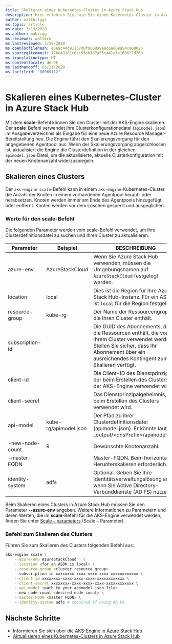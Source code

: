 ```yaml
---
title: Skalieren eines Kubernetes-Cluster in Azure Stack Hub
description: Hier erfahren Sie, wie Sie einen Kubernetes-Cluster in Azure Stack Hub skalieren.
author: mattbriggs
ms.topic: article
ms.date: 3/19/2020
ms.author: mabrigg
ms.reviewer: waltero
ms.lastreviewed: 3/19/2020
ms.openlocfilehash: e5a9c44d91137d8f9868a9a9c6a809a54ca09026
ms.sourcegitcommit: 17be49181c8ec55e01d7a55c441afe169627d268
ms.translationtype: HT
ms.contentlocale: de-DE
ms.lasthandoff: 03/21/2020
ms.locfileid: "80069112"
---
```

# <a name="scale-a-kubernetes-cluster-on-azure-stack-hub"></a>Skalieren eines Kubernetes-Cluster in Azure Stack Hub

Mit dem **scale**-Befehl können Sie den Cluster mit der AKS-Engine skalieren. Der **scale**-Befehl verwendet Ihre Clusterkonfigurationsdatei (`apimodel.json`) im Ausgabeverzeichnis als Eingabe für eine neue Azure Resource Manager-Bereitstellung neu. Die Engine führt den Skalierungsvorgang für den angegebenen Agentpool aus. Wenn der Skalierungsvorgang abgeschlossen ist, aktualisiert die Engine die Clusterdefinition in der gleichen `apimodel.json`-Datei, um die aktualisierte, aktuelle Clusterkonfiguration mit der neuen Knotenanzahl widerzuspiegeln.

## <a name="scale-a-cluster"></a>Skalieren eines Clusters

Der `aks-engine scale`-Befehl kann in einem `aks-engine`-Kubernetes-Cluster die Anzahl der Knoten in einem vorhandenen Agentpool herauf- oder herabsetzen. Knoten werden immer am Ende des Agentpools hinzugefügt oder entfernt. Knoten werden vor dem Löschen gesperrt und ausgeglichen.

### <a name="values-for-the-scale-command"></a>Werte für den scale-Befehl

Die folgenden Parameter werden vom scale-Befehl verwendet, um Ihre Clusterdefinitionsdatei zu suchen und Ihren Cluster zu aktualisieren.

| Parameter | Beispiel | BESCHREIBUNG |
| --- | --- | --- | 
| azure-env | AzureStackCloud | Wenn Sie Azure Stack Hub verwenden, müssen die Umgebungsnamen auf `AzureStackCloud` festgelegt werden. | 
| location | local | Dies ist die Region für Ihre Azure Stack Hub-Instanz. Für ein ASDK ist `local` für die Region festgelegt.  | 
| resource-group | kube-rg | Der Name der Ressourcengruppe, die Ihren Cluster enthält. | 
| subscription-id |  | Die GUID des Abonnements, das die Ressourcen enthält, die von Ihrem Cluster verwendet werden. Stellen Sie sicher, dass Ihr Abonnement über ein ausreichendes Kontingent zum Skalieren verfügt. | 
| client-id |  | Die Client-ID des Dienstprinzipals, der beim Erstellen des Clusters mit der AKS-Engine verwendet wird. | 
| client-secret |  | Das Dienstprinzipalgeheimnis, das beim Erstellen des Clusters verwendet wird. | 
| api-model | kube-rg/apimodel.json | Der Pfad zu ihrer Clusterdefinitionsdatei (apimodel.json). Er könnte lauten:  _output/\<dnsPrefix>/apimodel.json | 
| -new-node-count | 9 | Gewünschte Knotenanzahl. | 
| -master-FQDN |  | Master-FQDN. Beim horizontalen Herunterskalieren erforderlich. |
| identity-system | adfs | Optional. Geben Sie Ihre Identitätsverwaltungslösung an, wenn Sie Active Directory-Verbunddienste (AD FS) nutzen. |

Beim Skalieren eines Clusters in Azure Stack Hub müssen Sie den Parameter **--azure-env** angeben. Weitere Informationen zu Parametern und deren Werten, die im **scale**-Befehl für die AKS-Engine verwendet werden, finden Sie unter [Scale – parameters](https://github.com/Azure/aks-engine/blob/master/docs/topics/scale.md#parameters) (Scale – Parameter).

### <a name="command-to-scale-your-cluster"></a>Befehl zum Skalieren des Clusters

Führen Sie zum Skalieren des Clusters folgenden Befehl aus:

```bash
aks-engine scale \
    --azure-env AzureStackCloud   \
    --location <for an ASDK is local> \
    --resource-group <cluster resource group>
    --subscription-id xxxxxxxx-xxxx-xxxx-xxxx-xxxxxxxxxxxx \
    --client-id xxxxxxxx-xxxx-xxxx-xxxx-xxxxxxxxxxxx \
    --client-secret xxxxxxxx-xxxx-xxxx-xxxx-xxxxxxxxxxxx \
    --api-model <path to your apomodel.json file>
    --new-node-count <desired node count> \
    --master-FQDN <master FQDN> \
    --identity-system adfs # required if using AD FS
```

## <a name="next-steps"></a>Nächste Schritte

- Informieren Sie sich über die [AKS-Engine in Azure Stack Hub](azure-stack-kubernetes-aks-engine-overview.md).
- [Aktualisieren eines Kubernetes-Clusters in Azure Stack Hub](azure-stack-kubernetes-aks-engine-upgrade.md)